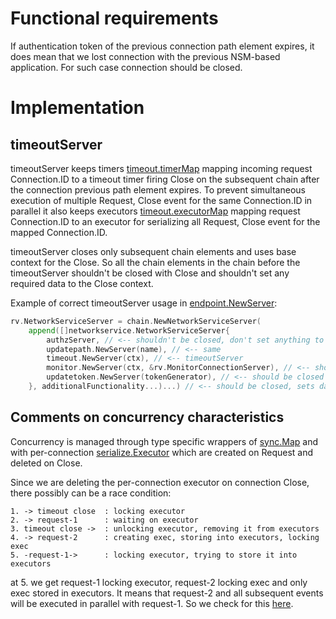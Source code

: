 # Functional requirements

If authentication token of the previous connection path element expires, it does mean that we lost connection with the
previous NSM-based application. For such case connection should be closed.

# Implementation

## timeoutServer

timeoutServer keeps timers [timeout.timerMap](https://github.com/networkservicemesh/sdk/blob/master/pkg/networkservice/common/timeout/gen.go#L26)
mapping incoming request Connection.ID to a timeout timer firing Close on the subsequent chain after the connection previous
path element expires. To prevent simultaneous execution of multiple Request, Close event for the same Connection.ID in parallel
it also keeps executors [timeout.executorMap](https://github.com/networkservicemesh/sdk/blob/master/pkg/networkservice/common/timeout/gen.go#L27)
mapping request Connection.ID to an executor for serializing all Request, Close event for the mapped Connection.ID.

timeoutServer closes only subsequent chain elements and uses base context for the Close. So all the chain elements in
the chain before the timeoutServer shouldn't be closed with Close and shouldn't set any required data to the Close context.

Example of correct timeoutServer usage in [endpoint.NewServer](https://github.com/networkservicemesh/sdk/blob/master/pkg/networkservice/chains/endpoint/server.go#L62):
```go
rv.NetworkServiceServer = chain.NewNetworkServiceServer(
    append([]networkservice.NetworkServiceServer{
        authzServer, // <-- shouldn't be closed, don't set anything to the context
        updatepath.NewServer(name), // <-- same
        timeout.NewServer(ctx), // <-- timeoutServer
        monitor.NewServer(ctx, &rv.MonitorConnectionServer), // <-- should be closed
        updatetoken.NewServer(tokenGenerator), // <-- should be closed
    }, additionalFunctionality...)...) // <-- should be closed, sets data to context
```

## Comments on concurrency characteristics

Concurrency is managed through type specific wrappers of [sync.Map](https://golang.org/pkg/sync/#Map) and with
per-connection [serialize.Executor](https://github.com/edwarnicke/serialize/blob/master/serialize.go) which are created on
Request and deleted on Close.

Since we are deleting the per-connection executor on connection Close, there possibly can be a race condition:
```
1. -> timeout close  : locking executor
2. -> request-1      : waiting on executor
3. timeout close ->  : unlocking executor, removing it from executors
4. -> request-2      : creating exec, storing into executors, locking exec
5. -request-1->      : locking executor, trying to store it into executors
```
at 5. we get request-1 locking executor, request-2 locking exec and only exec stored in executors. It means that
request-2 and all subsequent events will be executed in parallel with request-1.
So we check for this [here](https://github.com/networkservicemesh/sdk/blob/master/pkg/networkservice/common/timeout/server.go#L68).